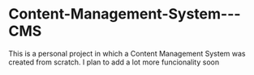 # Content-Management-System---CMS
This is a personal project in which a Content Management System was created from scratch. I plan to add a lot more funcionality soon
